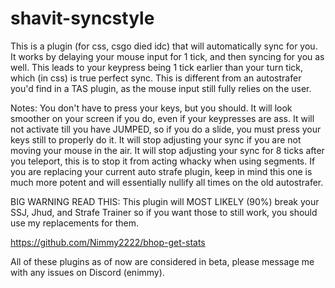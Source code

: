 # shavit-syncstyle

This is a plugin (for css, csgo died idc) that will automatically sync for you. It works by delaying your mouse input for 1 tick, and then syncing for you as well. This leads to your keypress being 1 tick earlier than your turn tick, which (in css) is true perfect sync.
This is different from an autostrafer you'd find in a TAS plugin, as the mouse input still fully relies on the user.

Notes:
You don't have to press your keys, but you should. It will look smoother on your screen if you do, even if your keypresses are ass.
It will not activate till you have JUMPED, so if you do a slide, you must press your keys still to properly do it.
It will stop adjusting your sync if you are not moving your mouse in the air.
It will stop adjusting your sync for 8 ticks after you teleport, this is to stop it from acting whacky when using segments.
If you are replacing your current auto strafe plugin, keep in mind this one is much more potent and will essentially nullify all times on the old autostrafer.

BIG WARNING READ THIS:
This plugin will MOST LIKELY (90%) break your SSJ, Jhud, and Strafe Trainer so if you want those to still work, you should use my replacements for them.

https://github.com/Nimmy2222/bhop-get-stats

All of these plugins as of now are considered in beta, please message me with any issues on Discord (enimmy). 
